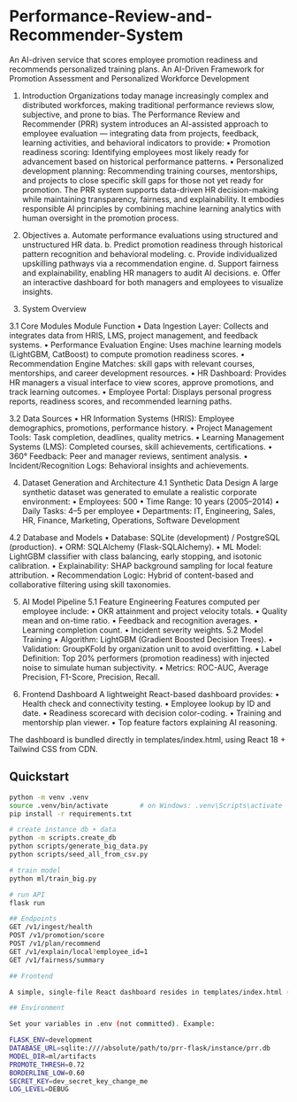 # Performance-Review-and-Recommender-System

An AI-driven service that scores employee promotion readiness and recommends personalized training plans.
An AI-Driven Framework for Promotion Assessment and Personalized Workforce Development

1. Introduction
Organizations today manage increasingly complex and distributed workforces, making traditional performance reviews slow, subjective, and prone to bias. The Performance Review and Recommender (PRR) system introduces an AI-assisted approach to employee evaluation — integrating data from projects, feedback, learning activities, and behavioral indicators to provide:
  •	Promotion readiness scoring: Identifying employees most likely ready for advancement based on historical performance patterns.
  •	Personalized development planning: Recommending training courses, mentorships, and projects to close specific skill gaps for those not yet ready for promotion.
The PRR system supports data-driven HR decision-making while maintaining transparency, fairness, and explainability. It embodies responsible AI principles by combining machine learning analytics with human oversight in the promotion process.

2. Objectives
  a.	Automate performance evaluations using structured and unstructured HR data.
  b.	Predict promotion readiness through historical pattern recognition and behavioral modeling.
  c.	Provide individualized upskilling pathways via a recommendation engine.
  d.	Support fairness and explainability, enabling HR managers to audit AI decisions.
  e.	Offer an interactive dashboard for both managers and employees to visualize insights.

3. System Overview

3.1 Core Modules
Module	Function
  •	Data Ingestion Layer:	Collects and integrates data from HRIS, LMS, project management, and feedback systems.
  •	Performance Evaluation Engine:	Uses machine learning models (LightGBM, CatBoost) to compute promotion readiness scores.
  •	Recommendation Engine	Matches: skill gaps with relevant courses, mentorships, and career development resources.
  •	HR Dashboard:	Provides HR managers a visual interface to view scores, approve promotions, and track learning outcomes.
  •	Employee Portal:	Displays personal progress reports, readiness scores, and recommended learning paths.

3.2 Data Sources
  •	HR Information Systems (HRIS): Employee demographics, promotions, performance history.
  •	Project Management Tools: Task completion, deadlines, quality metrics.
  •	Learning Management Systems (LMS): Completed courses, skill achievements, certifications.
  •	360° Feedback: Peer and manager reviews, sentiment analysis.
  •	Incident/Recognition Logs: Behavioral insights and achievements.

4. Dataset Generation and Architecture
4.1 Synthetic Data Design
A large synthetic dataset was generated to emulate a realistic corporate environment:
  •	Employees: 500
  •	Time Range: 10 years (2005–2014)
  •	Daily Tasks: 4–5 per employee
  •	Departments: IT, Engineering, Sales, HR, Finance, Marketing, Operations, Software Development

4.2 Database and Models
  •	Database: SQLite (development) / PostgreSQL (production).
  •	ORM: SQLAlchemy (Flask-SQLAlchemy).
  •	ML Model: LightGBM classifier with class balancing, early stopping, and isotonic calibration.
  •	Explainability: SHAP background sampling for local feature attribution.
  •	Recommendation Logic: Hybrid of content-based and collaborative filtering using skill taxonomies.

5. AI Model Pipeline
5.1 Feature Engineering
Features computed per employee include:
  •	OKR attainment and project velocity totals.
  •	Quality mean and on-time ratio.
  •	Feedback and recognition averages.
  •	Learning completion count.
  •	Incident severity weights.
  5.2 Model Training
  •	Algorithm: LightGBM (Gradient Boosted Decision Trees).
  •	Validation: GroupKFold by organization unit to avoid overfitting.
  •	Label Definition: Top 20% performers (promotion readiness) with injected noise to simulate human subjectivity.
  •	Metrics: ROC-AUC, Average Precision, F1-Score, Precision, Recall.

6. Frontend Dashboard
A lightweight React-based dashboard provides:
  •	Health check and connectivity testing.
  •	Employee lookup by ID and date.
  •	Readiness scorecard with decision color-coding.
  •	Training and mentorship plan viewer.
  •	Top feature factors explaining AI reasoning.

The dashboard is bundled directly in templates/index.html, using React 18 + Tailwind CSS from CDN.



## Quickstart
```bash
python -m venv .venv
source .venv/bin/activate        # on Windows: .venv\Scripts\activate
pip install -r requirements.txt

# create instance db + data
python -m scripts.create_db
python scripts/generate_big_data.py
python scripts/seed_all_from_csv.py

# train model
python ml/train_big.py

# run API
flask run

## Endpoints
GET /v1/ingest/health
POST /v1/promotion/score
POST /v1/plan/recommend
GET /v1/explain/local?employee_id=1
GET /v1/fairness/summary

## Frontend

A simple, single-file React dashboard resides in templates/index.html (open /dashboard once the API is running).

## Environment

Set your variables in .env (not committed). Example:

FLASK_ENV=development
DATABASE_URL=sqlite:////absolute/path/to/prr-flask/instance/prr.db
MODEL_DIR=ml/artifacts
PROMOTE_THRESH=0.72
BORDERLINE_LOW=0.60
SECRET_KEY=dev_secret_key_change_me
LOG_LEVEL=DEBUG
